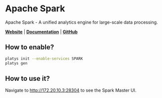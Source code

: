# Apache Spark

Apache Spark - A unified analytics engine for large-scale data processing.

**[Website](http://https://spark.apache.org/)** | **[Documentation](https://spark.apache.org/docs/latest/)** | **[GitHub](https://github.com/apache/spark)**

## How to enable?

```bash
platys init --enable-services SPARK
platys gen
```

## How to use it?

Navigate to <http://172.20.10.3:28304> to see the Spark Master UI.